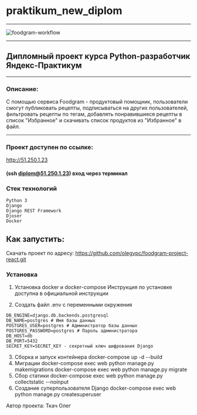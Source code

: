 # praktikum_new_diplom
***
![foodgram-workflow](https://github.com/olegvpc/foodgram-project-react/workflows/foodgram-workflow/badge.svg)
***
## Дипломный проект курса Python-разработчик Яндекс-Практикум
***
### Описание:
С помощью сервиса Foodgram - продуктовый помощник, пользователи смогут публиковать рецепты, 
подписываться на других пользователей, фильтровать рецепты по тегам,
добавлять понравившиеся рецепты в список "Избранное" 
и скачивать список продуктов из "Избранное" в файл.
***
### Проект доступен по ссылке:

http://51.250.1.23
#### (ssh diplom@51.250.1.23) вход через терминал


### Стек технологий
```
Python 3
Django
Django REST Framework
Djoser
Docker
```
## Как запустить:
Скачать проект по адресу:
https://github.com/olegvpc/foodgram-project-react.git

### Установка
1. Установка docker и docker-compose
Инструкция по установке доступна в официальной инструкции

2. Создать файл .env с переменными окружения
```
DB_ENGINE=django.db.backends.postgresql
DB_NAME=postgres # Имя базы данных
POSTGRES_USER=postgres # Администратор базы данных
POSTGRES_PASSWORD=postgres # Пароль администратора
DB_HOST=db
DB_PORT=5432
SECRET_KEY=SECRET_KEY - секретный ключ шифрования Django
```
3. Сборка и запуск контейнера
docker-compose up -d --build
4. Миграции
docker-compose exec web python manage.py makemigrations
docker-compose exec web python manage.py migrate
5. Сбор статики
docker-compose exec web python manage.py collectstatic --noinput
6. Создание суперпользователя Django
docker-compose exec web python manage.py createsuperuser


Автор проекта: Ткач Олег
